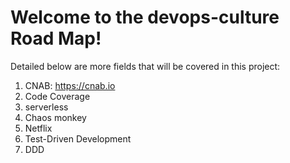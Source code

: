 # Welcome to the devops-culture Road Map!
Detailed below are more fields that will be covered in this project:
1. CNAB: https://cnab.io
1. Code Coverage
1. serverless
1. Chaos monkey
1. Netflix
1. Test-Driven Development
1. DDD